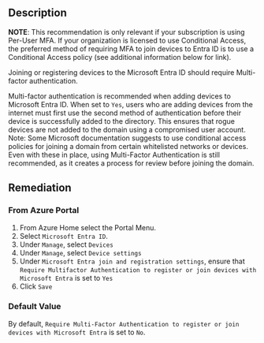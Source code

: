 ## Description

**NOTE**: This recommendation is only relevant if your subscription is using Per-User MFA. If your organization is licensed to use Conditional Access, the preferred method of requiring MFA to join devices to Entra ID is to use a Conditional Access policy (see additional information below for link).

Joining or registering devices to the Microsoft Entra ID should require Multi-factor authentication.

Multi-factor authentication is recommended when adding devices to Microsoft Entra ID. When set to `Yes`, users who are adding devices from the internet must first use the second method of authentication before their device is successfully added to the directory. This ensures that rogue devices are not added to the domain using a compromised user account. Note: Some Microsoft documentation suggests to use conditional access policies for joining a domain from certain whitelisted networks or devices. Even with these in place, using Multi-Factor Authentication is still recommended, as it creates a process for review before joining the domain.

## Remediation

### From Azure Portal

1. From Azure Home select the Portal Menu.
2. Select `Microsoft Entra ID`.
3. Under `Manage`, select `Devices`
4. Under `Manage`, select `Device settings`
5.  Under `Microsoft Entra join and registration settings`, ensure that `Require Multifactor Authentication to register or join devices with Microsoft Entra` is set to `Yes`
6. Click `Save`

### Default Value

By default, `Require Multi-Factor Authentication to register or join devices with Microsoft Entra` is set to `No`.
